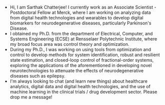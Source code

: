 - Hi, I am Sarthak Chatterjee! I currently work as an Associate Scientist - Postdoctoral Fellow at Merck, where I am working on analyzing data from digital health technologies and wearables to develop digital biomarkers for neurodegenerative diseases, particularly Parkinson's Disease.
- I obtained my Ph.D. from the department of Electrical, Computer, and Systems Engineering (ECSE) at Rensselaer Polytechnic Institute, where my broad focus area was control theory and optimization.
- During my Ph.D., I was working on using tools from optimization and control to develop methods for system identification, robust and resilient state estimation, and closed-loop control of fractional-order systems, exploring the applications of the aforementioned in developing novel neurotechnologies to attenuate the effects of neurodegenerative diseases such as epilepsy.
- I'm always looking to chat (and learn new things) about healthcare analytics, digital data and digital health technologies, and the use of machine learning in the clinical trials / drug development sector. Please drop me a message!

<!---
sarthak-c/sarthak-c is a ✨ special ✨ repository because its `README.md` (this file) appears on your GitHub profile.
You can click the Preview link to take a look at your changes.
--->
